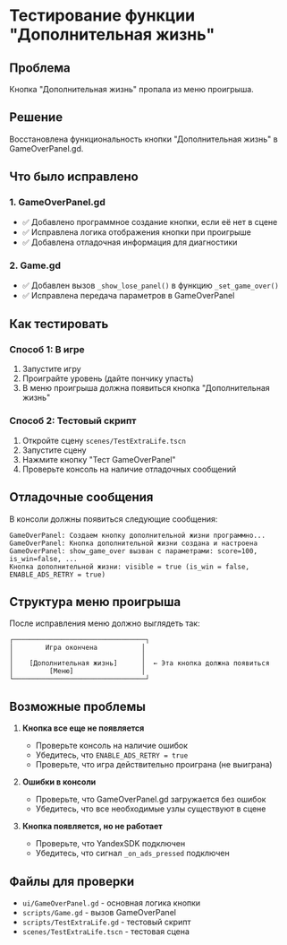 # Тестирование функции "Дополнительная жизнь"

## Проблема
Кнопка "Дополнительная жизнь" пропала из меню проигрыша.

## Решение
Восстановлена функциональность кнопки "Дополнительная жизнь" в GameOverPanel.gd.

## Что было исправлено

### 1. GameOverPanel.gd
- ✅ Добавлено программное создание кнопки, если её нет в сцене
- ✅ Исправлена логика отображения кнопки при проигрыше
- ✅ Добавлена отладочная информация для диагностики

### 2. Game.gd  
- ✅ Добавлен вызов `_show_lose_panel()` в функцию `_set_game_over()`
- ✅ Исправлена передача параметров в GameOverPanel

## Как тестировать

### Способ 1: В игре
1. Запустите игру
2. Проиграйте уровень (дайте пончику упасть)
3. В меню проигрыша должна появиться кнопка "Дополнительная жизнь"

### Способ 2: Тестовый скрипт
1. Откройте сцену `scenes/TestExtraLife.tscn`
2. Запустите сцену
3. Нажмите кнопку "Тест GameOverPanel"
4. Проверьте консоль на наличие отладочных сообщений

## Отладочные сообщения

В консоли должны появиться следующие сообщения:

```
GameOverPanel: Создаем кнопку дополнительной жизни программно...
GameOverPanel: Кнопка дополнительной жизни создана и настроена
GameOverPanel: show_game_over вызван с параметрами: score=100, is_win=false, ...
Кнопка дополнительной жизни: visible = true (is_win = false, ENABLE_ADS_RETRY = true)
```

## Структура меню проигрыша

После исправления меню должно выглядеть так:

```
┌─────────────────────────────────┐
│        Игра окончена           │
│                                │
│    [Дополнительная жизнь]      │  ← Эта кнопка должна появиться
│         [Меню]                 │
└─────────────────────────────────┘
```

## Возможные проблемы

1. **Кнопка все еще не появляется**
   - Проверьте консоль на наличие ошибок
   - Убедитесь, что `ENABLE_ADS_RETRY = true`
   - Проверьте, что игра действительно проиграна (не выиграна)

2. **Ошибки в консоли**
   - Проверьте, что GameOverPanel.gd загружается без ошибок
   - Убедитесь, что все необходимые узлы существуют в сцене

3. **Кнопка появляется, но не работает**
   - Проверьте, что YandexSDK подключен
   - Убедитесь, что сигнал `_on_ads_pressed` подключен

## Файлы для проверки

- `ui/GameOverPanel.gd` - основная логика кнопки
- `scripts/Game.gd` - вызов GameOverPanel
- `scripts/TestExtraLife.gd` - тестовый скрипт
- `scenes/TestExtraLife.tscn` - тестовая сцена
